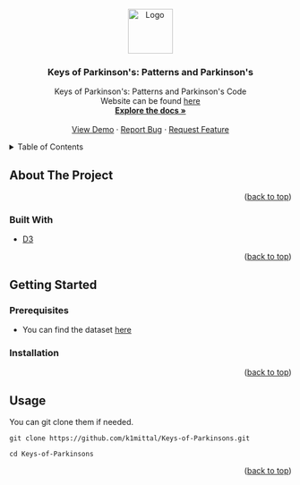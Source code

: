 <div id="top"></div>
<!--
*** Thanks for checking out the Best-README-Template. If you have a suggestion
*** that would make this better, please fork the repo and create a pull request
*** or simply open an issue with the tag "enhancement".
*** Don't forget to give the project a star!
*** Thanks again! Now go create something AMAZING! :D
-->

<!-- PROJECT SHIELDS -->
<!--
*** I'm using markdown "reference style" links for readability.
*** Reference links are enclosed in brackets [ ] instead of parentheses ( ).
*** See the bottom of this document for the declaration of the reference variables
*** for contributors-url, forks-url, etc. This is an optional, concise syntax you may use.
*** https://www.markdownguide.org/basic-syntax/#reference-style-links
-->

<!-- PROJECT LOGO -->
<br />
<div align="center">
<a href="https://k1mittal.github.io/Keys-of-Parkinsons/">
    <img src="https://parkinsonsnewstoday.com/wp-content/uploads/2020/02/shutterstock_622368446_zps133prkji.jpg" alt="Logo" width="80" height="80">
  </a>
<h3 align="center">Keys of Parkinson's: Patterns and Parkinson's</h3>

  <p align="center">
    Keys of Parkinson's: Patterns and Parkinson's Code
    <br />
    Website can be found <a href="https://k1mittal.github.io/Keys-of-Parkinsons/">here<a>
    <br />
    <a href="https://github.com/k1mittal/Keys-of-Parkinsons"><strong>Explore the docs »</strong></a>
    <br />
    <br />
    <a href="https://github.com/k1mittal/Keys-of-Parkinsons">View Demo</a>
    ·
    <a href="https://github.com/k1mittal/Keys-of-Parkinsons">Report Bug</a>
    ·
    <a href="https://github.com/k1mittal/Keys-of-Parkinsons">Request Feature</a>
  </p>
</div>

<!-- TABLE OF CONTENTS -->
<details>
  <summary>Table of Contents</summary>
  <ol>
    <li>
      <a href="#about-the-project">About The Project</a>
      <ul>
        <li><a href="#built-with">Built With</a></li>
      </ul>
    </li>
    <li>
      <a href="#getting-started">Getting Started</a>
      <ul>
        <li><a href="#prerequisites">Prerequisites</a></li>
        <li><a href="#installation">Installation</a></li>
      </ul>
    </li>
    <li><a href="#usage">Usage</a></li>
    <li><a href="#roadmap">Roadmap</a></li>
    <li><a href="#contributing">Contributing</a></li>
    <li><a href="#acknowledgments">Acknowledgments</a></li>
  </ol>
</details>

<!-- ABOUT THE PROJECT -->

## About The Project

<p align="right">(<a href="#top">back to top</a>)</p>

### Built With

- [D3](https://d3js.org)

<p align="right">(<a href="#top">back to top</a>)</p>

<!-- GETTING STARTED -->

## Getting Started

### Prerequisites

* You can find the dataset [here](https://physionet.org/content/nqmitcsxpd/1.0.0/)

### Installation

<p align="right">(<a href="#top">back to top</a>)</p>

<!-- USAGE EXAMPLES -->

## Usage

You can git clone them if needed.

```
git clone https://github.com/k1mittal/Keys-of-Parkinsons.git
```

```
cd Keys-of-Parkinsons
```

<p align="right">(<a href="#top">back to top</a>)</p>
